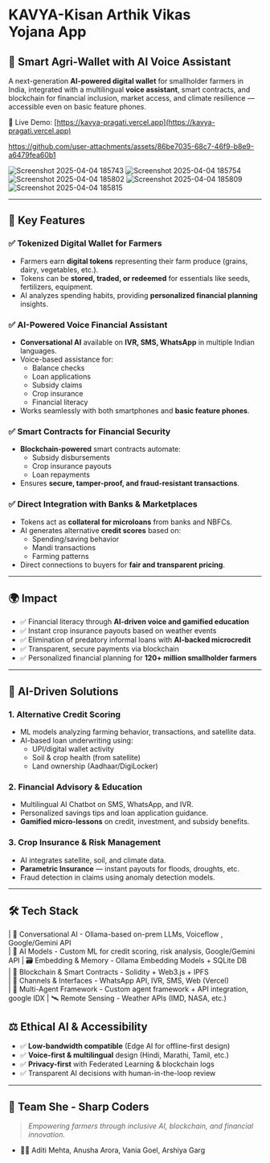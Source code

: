 # KAVYA-Kisan Arthik Vikas Yojana App

## 🌾 Smart Agri-Wallet with AI Voice Assistant

A next-generation **AI-powered digital wallet** for smallholder farmers in India, integrated with a multilingual **voice assistant**, smart contracts, and blockchain for financial inclusion, market access, and climate resilience — accessible even on basic feature phones.

🚀 Live Demo: [https://kavya-pragati.vercel.app](https://kavya-pragati.vercel.app)



https://github.com/user-attachments/assets/86be7035-68c7-46f9-b8e9-a6479fea60b1



![Screenshot 2025-04-04 185743](https://github.com/user-attachments/assets/b71e59ab-ef2f-4ca1-a3b0-531897b86753)
![Screenshot 2025-04-04 185754](https://github.com/user-attachments/assets/b6f530d6-5fd4-44bf-9161-3a647b782c2b)
![Screenshot 2025-04-04 185802](https://github.com/user-attachments/assets/739f68f5-d1c6-4afb-a3bd-0651340a014e)
![Screenshot 2025-04-04 185809](https://github.com/user-attachments/assets/8f9e46f4-3594-4fa5-8b01-5893b1fe1d89)
![Screenshot 2025-04-04 185815](https://github.com/user-attachments/assets/af3cc97d-3854-434b-b6dd-f7feaf1f130c)




---

## 🌟 Key Features

### ✅ Tokenized Digital Wallet for Farmers
- Farmers earn **digital tokens** representing their farm produce (grains, dairy, vegetables, etc.).
- Tokens can be **stored, traded, or redeemed** for essentials like seeds, fertilizers, equipment.
- AI analyzes spending habits, providing **personalized financial planning** insights.

### ✅ AI-Powered Voice Financial Assistant
- **Conversational AI** available on **IVR, SMS, WhatsApp** in multiple Indian languages.
- Voice-based assistance for:
  - Balance checks
  - Loan applications
  - Subsidy claims
  - Crop insurance
  - Financial literacy
- Works seamlessly with both smartphones and **basic feature phones**.

### ✅ Smart Contracts for Financial Security
- **Blockchain-powered** smart contracts automate:
  - Subsidy disbursements
  - Crop insurance payouts
  - Loan repayments
- Ensures **secure, tamper-proof, and fraud-resistant transactions**.

### ✅ Direct Integration with Banks & Marketplaces
- Tokens act as **collateral for microloans** from banks and NBFCs.
- AI generates alternative **credit scores** based on:
  - Spending/saving behavior
  - Mandi transactions
  - Farming patterns
- Direct connections to buyers for **fair and transparent pricing**.

---

## 🌍 Impact

- ✅ Financial literacy through **AI-driven voice and gamified education**
- ✅ Instant crop insurance payouts based on weather events
- ✅ Elimination of predatory informal loans with **AI-backed microcredit**
- ✅ Transparent, secure payments via blockchain
- ✅ Personalized financial planning for **120+ million smallholder farmers**

---

## 🧠 AI-Driven Solutions

### 1. Alternative Credit Scoring
- ML models analyzing farming behavior, transactions, and satellite data.
- AI-based loan underwriting using:
  - UPI/digital wallet activity
  - Soil & crop health (from satellite)
  - Land ownership (Aadhaar/DigiLocker)

### 2. Financial Advisory & Education
- Multilingual AI Chatbot on SMS, WhatsApp, and IVR.
- Personalized savings tips and loan application guidance.
- **Gamified micro-lessons** on credit, investment, and subsidy benefits.

### 3. Crop Insurance & Risk Management
- AI integrates satellite, soil, and climate data.
- **Parametric Insurance** — instant payouts for floods, droughts, etc.
- Fraud detection in claims using anomaly detection models.

---

## 🛠 Tech Stack


| 💬 Conversational AI             - Ollama-based on-prem LLMs, Voiceflow , Google/Gemini API     
| 🧠 AI Models                     - Custom ML for credit scoring, risk analysis, Google/Gemini API 
| 🗃 Embedding & Memory             - Ollama Embedding Models + SQLite DB        
| 🔗 Blockchain & Smart Contracts  - Solidity + Web3.js + IPFS                  
| 📱 Channels & Interfaces         - WhatsApp API, IVR, SMS, Web (Vercel)       
| 🧩 Multi-Agent Framework         - Custom agent framework + API integration, google IDX
| 🛰 Remote Sensing                 - Weather APIs (IMD, NASA, etc.)              


## ⚖️ Ethical AI & Accessibility

- ✅ **Low-bandwidth compatible** (Edge AI for offline-first design)
- ✅ **Voice-first & multilingual** design (Hindi, Marathi, Tamil, etc.)
- ✅ **Privacy-first** with Federated Learning & blockchain logs
- ✅ Transparent AI decisions with human-in-the-loop review


---

## 🙌 Team She - Sharp Coders

> _Empowering farmers through inclusive AI, blockchain, and financial innovation._

- 👩‍💻 Aditi Mehta, Anusha Arora, Vania Goel, Arshiya Garg




